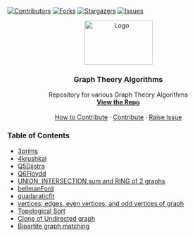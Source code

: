 [![Contributors][contributors-shield]][contributors-url]
[![Forks][forks-shield]][forks-url]
[![Stargazers][stars-shield]][stars-url]
[![Issues][issues-shield]][issues-url]

<p align="center">
  <a href=" https://www.hackerrank.com/domains/tutorials/30-days-of-code">
    <img src="https://adatis.co.uk/wp-content/uploads/Black-n-White.png" alt="Logo" width="155" height="100">
  </a>

  <h3 align="center">Graph Theory Algorithms</h3>

  <p align="center">
    Repository for various Graph Theory Algorithms
    <br />
    <a href="https://github.com/D3v3sh5ingh/Graph-Theory-Algorithms"><strong>View the Repo</strong></a>
    <br />
    <br />
    <a href="http://opensource.guide/how-to-contribute/">How to Contribute</a>
    ·
    <a href="https://github.com/D3v3sh5ingh/Graph-Theory-Algorithms/issues">Contribute</a>
    ·
    <a href="https://github.com/D3v3sh5ingh/Graph-Theory-Algorithms/issues">Raise Issue</a>

  </p>
</p>

### Table of Contents
* [3prims](https://github.com/D3v3sh5ingh/Graph-Theory-Algorithms/blob/master/3prims.cpp)
* [4krushkal](https://github.com/D3v3sh5ingh/Graph-Theory-Algorithms/blob/master/4krushkal.cpp)
* [Q5Dijstra](https://github.com/D3v3sh5ingh/Graph-Theory-Algorithms/blob/master/Q5Dijstra.cpp)
* [Q6Floydd](https://github.com/D3v3sh5ingh/Graph-Theory-Algorithms/blob/master/Q6Floydd.cpp)
* [UNION, INTERSECTION,sum and RING of 2 graphs](https://github.com/D3v3sh5ingh/Graph-Theory-Algorithms/blob/master/UNION%2C%20INTERSECTION%2Csum%20and%20RING%20of%202%20graphs.cpp)
* [bellmanFord](https://github.com/D3v3sh5ingh/Graph-Theory-Algorithms/blob/master/bellmanFord.cpp)
* [quadaraticfit](https://github.com/D3v3sh5ingh/Graph-Theory-Algorithms/blob/master/quadaraticfit.m)
* [vertices, edges, even vertices, and odd vertices of graph](https://github.com/D3v3sh5ingh/Graph-Theory-Algorithms/blob/master/vertices%2C%20edges%2C%20even%20vertices%2C%20and%20odd%20vertices%20of%20graph.cpp)
* [Topological Sort](https://github.com/D3v3sh5ingh/Graph-Theory-Algorithms/blob/master/TOPOLOGICAL%20SORT.cpp)
* [Clone of Undirected graph](https://github.com/D3v3sh5ingh/Graph-Theory-Algorithms/blob/master/Clone_an%20_undirected_graph.cpp)
* [Bipartite graph matching](https://github.com/D3v3sh5ingh/Graph-Theory-Algorithms/blob/master/bipartite_graph_matching.cpp)





[contributors-shield]: https://img.shields.io/github/contributors/D3v3sh5ingh/Graph-Theory-Algorithms?color=lightgree&style=flat-square
[contributors-url]: https://github.com/D3v3sh5ingh/Graph-Theory-Algorithms/graphs/contributors
[forks-shield]: https://img.shields.io/github/forks/D3v3sh5ingh/Graph-Theory-Algorithms?color=blue&style=flat-square
[forks-url]: https://github.com/D3v3sh5ingh/Graph-Theory-Algorithms/network/members
[stars-shield]:   https://img.shields.io/github/stars/D3v3sh5ingh/Graph-Theory-Algorithms?color=red&style=flat-square
[stars-url]: https://github.com/D3v3sh5ingh/Graph-Theory-Algorithms/stargazers
[issues-shield]:  https://img.shields.io/github/issues/D3v3sh5ingh/Graph-Theory-Algorithms?color=yellow&style=flat-square
[issues-url]: https://github.com/D3v3sh5ingh/Graph-Theory-Algorithms/issues
